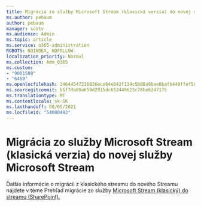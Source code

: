 ```yaml
---
title: Migrácia zo služby Microsoft Stream (klasická verzia) do novej služby Microsoft Stream
ms.author: pebaum
author: pebaum
manager: scotv
ms.audience: Admin
ms.topic: article
ms.service: o365-administration
ROBOTS: NOINDEX, NOFOLLOW
localization_priority: Normal
ms.collection: Adm_O365
ms.custom:
- "9001508"
- "6450"
ms.openlocfilehash: 34644547216826ece64e842f134c5b08a9bae0bafb448ffef589db78c3263c5a
ms.sourcegitcommit: b5f7da89a650d2915dc652449623c78be6247175
ms.translationtype: MT
ms.contentlocale: sk-SK
ms.lasthandoff: 08/05/2021
ms.locfileid: "54000443"
---
```

# <a name="migrate-from-microsoft-stream-classic-to-the-new-microsoft-stream"></a>Migrácia zo služby Microsoft Stream (klasická verzia) do novej služby Microsoft Stream

Ďalšie informácie o migrácii z klasického streamu do nového Streamu nájdete v téme Prehľad migrácie zo služby [Microsoft Stream (klasický) do streamu (SharePoint).](/stream/streamnew/stream-classic-to-new-migration-overview)